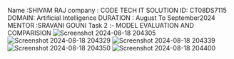 Name :SHIVAM RAJ 
company : CODE TECH IT SOLUTION 
ID: CT08DS7115 
DOMAIN: Artificial Intelligence
DURATION : August To September2024 
MENTOR :SRAVANI GOUNI
Task 2 :- MODEL EVALUATION AND COMPARISION
![Screenshot 2024-08-18 204305](https://github.com/user-attachments/assets/0cfc2ef4-6202-41de-9984-aa2469f63baa)
![Screenshot 2024-08-18 204329](https://github.com/user-attachments/assets/6b0f6024-2bf0-4ef8-9ece-b7c7eab5a04d)
![Screenshot 2024-08-18 204339](https://github.com/user-attachments/assets/387b9509-3921-4225-a3bc-d982b47f4bd1)
![Screenshot 2024-08-18 204350](https://github.com/user-attachments/assets/b6f39eeb-adbf-46a8-a549-4ea232a1147e)
![Screenshot 2024-08-18 204400](https://github.com/user-attachments/assets/1d3ec236-d0e1-47a6-b500-42b3d49c4491)
